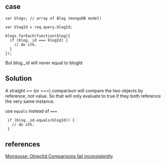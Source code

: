 ## case 
```
var blogs; // array of Blog (mongoDB model)

var blogId = req.query.blogId;

blogs.forEach(function(blog){
  if (blog._id === blogId) {
    // do sth.
  }
});

```
But blog._id will never equal to blogId

## Solution

A straight == (or ===) comparison will compare the two objects by reference, not value. So that will only evaluate to true if they both reference the very same instance.

use `equals` instead of `===`

```
 if (blog._id.equals(blogId)) {
   // do sth.
 }
```

## references

[Mongoose: ObjectId Comparisons fail inconsistently](http://stackoverflow.com/questions/11060213/mongoose-objectid-comparisons-fail-inconsistently)
